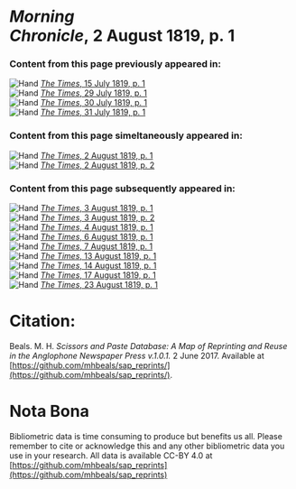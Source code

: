 # *Morning Chronicle*, 2 August 1819, p. 1  
  
### Content from this page previously appeared in:  
![Hand](http://scissorsandpaste.net/wp-content/uploads/2017/06/smallhandpointer.png) [*The Times*, 15 July 1819, p. 1](https://mhbeals.github.io/sap_html/The-Times/The-Times-15-July-1819-p-1)  
![Hand](http://scissorsandpaste.net/wp-content/uploads/2017/06/smallhandpointer.png) [*The Times*, 29 July 1819, p. 1](https://mhbeals.github.io/sap_html/The-Times/The-Times-29-July-1819-p-1)  
![Hand](http://scissorsandpaste.net/wp-content/uploads/2017/06/smallhandpointer.png) [*The Times*, 30 July 1819, p. 1](https://mhbeals.github.io/sap_html/The-Times/The-Times-30-July-1819-p-1)  
![Hand](http://scissorsandpaste.net/wp-content/uploads/2017/06/smallhandpointer.png) [*The Times*, 31 July 1819, p. 1](https://mhbeals.github.io/sap_html/The-Times/The-Times-31-July-1819-p-1)  
  
### Content from this page simeltaneously appeared in:  
![Hand](http://scissorsandpaste.net/wp-content/uploads/2017/06/smallhandpointer.png) [*The Times*, 2 August 1819, p. 1](https://mhbeals.github.io/sap_html/The-Times/The-Times-2-August-1819-p-1)  
![Hand](http://scissorsandpaste.net/wp-content/uploads/2017/06/smallhandpointer.png) [*The Times*, 2 August 1819, p. 2](https://mhbeals.github.io/sap_html/The-Times/The-Times-2-August-1819-p-2)  
  
### Content from this page subsequently appeared in:  
![Hand](http://scissorsandpaste.net/wp-content/uploads/2017/06/smallhandpointer.png) [*The Times*, 3 August 1819, p. 1](https://mhbeals.github.io/sap_html/The-Times/The-Times-3-August-1819-p-1)  
![Hand](http://scissorsandpaste.net/wp-content/uploads/2017/06/smallhandpointer.png) [*The Times*, 3 August 1819, p. 2](https://mhbeals.github.io/sap_html/The-Times/The-Times-3-August-1819-p-2)  
![Hand](http://scissorsandpaste.net/wp-content/uploads/2017/06/smallhandpointer.png) [*The Times*, 4 August 1819, p. 1](https://mhbeals.github.io/sap_html/The-Times/The-Times-4-August-1819-p-1)  
![Hand](http://scissorsandpaste.net/wp-content/uploads/2017/06/smallhandpointer.png) [*The Times*, 6 August 1819, p. 1](https://mhbeals.github.io/sap_html/The-Times/The-Times-6-August-1819-p-1)  
![Hand](http://scissorsandpaste.net/wp-content/uploads/2017/06/smallhandpointer.png) [*The Times*, 7 August 1819, p. 1](https://mhbeals.github.io/sap_html/The-Times/The-Times-7-August-1819-p-1)  
![Hand](http://scissorsandpaste.net/wp-content/uploads/2017/06/smallhandpointer.png) [*The Times*, 13 August 1819, p. 1](https://mhbeals.github.io/sap_html/The-Times/The-Times-13-August-1819-p-1)  
![Hand](http://scissorsandpaste.net/wp-content/uploads/2017/06/smallhandpointer.png) [*The Times*, 14 August 1819, p. 1](https://mhbeals.github.io/sap_html/The-Times/The-Times-14-August-1819-p-1)  
![Hand](http://scissorsandpaste.net/wp-content/uploads/2017/06/smallhandpointer.png) [*The Times*, 17 August 1819, p. 1](https://mhbeals.github.io/sap_html/The-Times/The-Times-17-August-1819-p-1)  
![Hand](http://scissorsandpaste.net/wp-content/uploads/2017/06/smallhandpointer.png) [*The Times*, 23 August 1819, p. 1](https://mhbeals.github.io/sap_html/The-Times/The-Times-23-August-1819-p-1)  


# Citation: 

Beals. M. H. *Scissors and Paste Database: A Map of Reprinting and Reuse in the Anglophone Newspaper Press v.1.0.1.* 2 June 2017. Available at [https://github.com/mhbeals/sap_reprints/](https://github.com/mhbeals/sap_reprints/). 

# Nota Bona

Bibliometric data is time consuming to produce but benefits us all. Please remember to cite or acknowledge this and any other bibliometric data you use in your research. All data is available CC-BY 4.0 at [https://github.com/mhbeals/sap_reprints](https://github.com/mhbeals/sap_reprints)